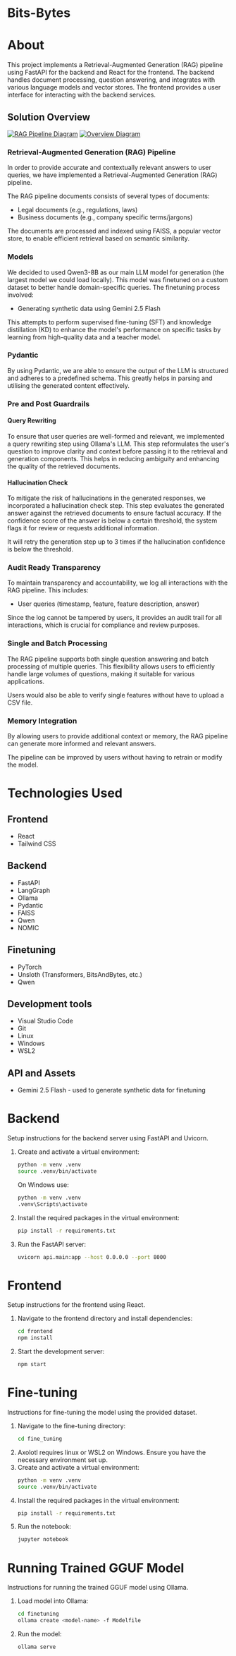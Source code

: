 # Bits-Bytes

# About
This project implements a Retrieval-Augmented Generation (RAG) pipeline using FastAPI for the backend and React for the frontend. The backend handles document processing, question answering, and integrates with various language models and vector stores. The frontend provides a user interface for interacting with the backend services.

## Solution Overview

[![RAG Pipeline Diagram](./assets/pipeline.png)](./assets/pipeline.png)
[![Overview Diagram](./assets/overview.png)](./assets/overview.png)

### Retrieval-Augmented Generation (RAG) Pipeline
In order to provide accurate and contextually relevant answers to user queries, we have implemented a Retrieval-Augmented Generation (RAG) pipeline.

The RAG pipeline documents consists of several types of documents:
* Legal documents (e.g., regulations, laws)
* Business documents (e.g., company specific terms/jargons)

The documents are processed and indexed using FAISS, a popular vector store, to enable efficient retrieval based on semantic similarity.

### Models
We decided to used Qwen3-8B as our main LLM model for generation (the largest model we could load locally). This model was finetuned on a custom dataset to better handle domain-specific queries. The finetuning process involved:
* Generating synthetic data using Gemini 2.5 Flash

This attempts to perform supervised fine-tuning (SFT) and knowledge distillation (KD) to enhance the model's performance on specific tasks by learning from high-quality data and a teacher model.

### Pydantic
By using Pydantic, we are able to ensure the output of the LLM is structured and adheres to a predefined schema. This greatly helps in parsing and utilising the generated content effectively.

### Pre and Post Guardrails
#### Query Rewriting
To ensure that user queries are well-formed and relevant, we implemented a query rewriting step using Ollama's LLM. This step reformulates the user's question to improve clarity and context before passing it to the retrieval and generation components. This helps in reducing ambiguity and enhancing the quality of the retrieved documents.

#### Hallucination Check
To mitigate the risk of hallucinations in the generated responses, we incorporated a hallucination check step. This step evaluates the generated answer against the retrieved documents to ensure factual accuracy. If the confidence score of the answer is below a certain threshold, the system flags it for review or requests additional information.

It will retry the generation step up to 3 times if the hallucination confidence is below the threshold.

### Audit Ready Transparency
To maintain transparency and accountability, we log all interactions with the RAG pipeline. This includes:
* User queries (timestamp, feature, feature description, answer)

Since the log cannot be tampered by users, it provides an audit trail for all interactions, which is crucial for compliance and review purposes.

### Single and Batch Processing
The RAG pipeline supports both single question answering and batch processing of multiple queries. This flexibility allows users to efficiently handle large volumes of questions, making it suitable for various applications.

Users would also be able to verify single features without have to upload a CSV file.

### Memory Integration
By allowing users to provide additional context or memory, the RAG pipeline can generate more informed and relevant answers.

The pipeline can be improved by users without having to retrain or modify the model.

# Technologies Used
## Frontend
* React
* Tailwind CSS

## Backend
* FastAPI
* LangGraph
* Ollama
* Pydantic
* FAISS
* Qwen
* NOMIC

## Finetuning
* PyTorch
* Unsloth (Transformers, BitsAndBytes, etc.)
* Qwen

## Development tools
* Visual Studio Code
* Git
* Linux
* Windows
* WSL2

## API and Assets
* Gemini 2.5 Flash - used to generate synthetic data for finetuning



# Backend
Setup instructions for the backend server using FastAPI and Uvicorn.
1. Create and activate a virtual environment:
    ```bash
    python -m venv .venv
    source .venv/bin/activate
    ```
    
    On Windows use:
    ```bash
    python -m venv .venv
    .venv\Scripts\activate
    ```
2. Install the required packages in the virtual environment:
    ```bash
    pip install -r requirements.txt
    ```
3. Run the FastAPI server:
    ```bash
    uvicorn api.main:app --host 0.0.0.0 --port 8000
    ```

# Frontend
Setup instructions for the frontend using React.
1. Navigate to the frontend directory and install dependencies:
    ```bash
    cd frontend
    npm install
    ```
2. Start the development server:
    ```bash
    npm start
    ```

# Fine-tuning
Instructions for fine-tuning the model using the provided dataset.
1. Navigate to the fine-tuning directory:
    ```bash
    cd fine_tuning
    ```
2. Axolotl requires linux or WSL2 on Windows. Ensure you have the necessary environment set up.
3. Create and activate a virtual environment:
    ```bash
    python -m venv .venv
    source .venv/bin/activate
    ```
4. Install the required packages in the virtual environment:
    ```bash
    pip install -r requirements.txt
    ```
5. Run the notebook:
    ```bash
    jupyter notebook
    ```

# Running Trained GGUF Model
Instructions for running the trained GGUF model using Ollama.
1. Load model into Ollama:
    ```bash
    cd finetuning
    ollama create <model-name> -f Modelfile
    ```
2. Run the model:
    ```bash
    ollama serve
    ```
